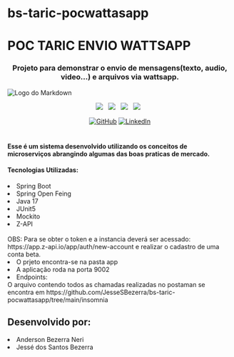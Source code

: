 # bs-taric-pocwattasapp

# POC TARIC ENVIO WATTSAPP
<div align="center">

### Projeto para demonstrar o envio de mensagens(texto, audio, video...) e arquivos via wattsapp.

</div>

![Logo do Markdown](https://github.com/JesseSBezerra/bs-taric-pocwattasapp/blob/main/midia/poc-taric.gif?raw=true)

<p align="center">
<img src="https://img.shields.io/badge/Bootstrap%20-%23F7DF1E.svg?&style=for-the-badge&color=7044A3" />&nbsp;&nbsp;
<img src="https://img.shields.io/badge/Java%20-%23F7DF1E.svg?&style=for-the-badge&color=F7DF1E" />&nbsp;&nbsp;
<img src="https://img.shields.io/badge/Git HUB%20-%23F7DF1E.svg?&style=for-the-badge&color=000" />&nbsp;&nbsp;
<img src="https://img.shields.io/badge/Spring%20-%23F7DF1E.svg?&style=for-the-badge&color=008000" />&nbsp;&nbsp;
</p>

<p align="center">
	<a href="https://github.com/JesseSBezerra"><img src="https://img.icons8.com/bubbles/50/000000/github.png" alt="GitHub"/></a>
	<a href="https://www.linkedin.com/in/jesse-bezerra-239187a0/"><img src="https://img.icons8.com/bubbles/50/000000/linkedin.png" alt="LinkedIn"/></a>
</p>

#
#### Esse é um sistema desenvolvido utilizando os conceitos de microserviços abrangindo algumas das boas praticas de mercado.
#### Tecnologias Utilizadas:
<li> Spring Boot </li>
<li> Spring Open Feing </li>
<li> Java 17 </li>
<li> JUnit5 </li>
<li> Mockito </li>
<li> Z-API </li>

</br>
  OBS: Para se obter o token e a instancia deverá ser acessado: https://app.z-api.io/app/auth/new-account e realizar o cadastro de uma conta beta.
  <li>O prjeto encontra-se na pasta app
  <li> A aplicação roda na porta 9002
</br>
<li> Endpoints: </li>
O arquivo contendo todos as chamadas realizadas no postaman se encontra em 
https://github.com/JesseSBezerra/bs-taric-pocwattasapp/tree/main/insomnia

## Desenvolvido por:
<li> Anderson Bezerra Neri
<li> Jessé dos Santos Bezerra
